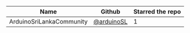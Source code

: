 | Name                         | Github                                                              | Starred the repo |
| ---------------------------- | ------------------------------------------------------------------- | ---------------- |
| ArduinoSriLankaCommunity     | [@arduinoSL](https://github.com/ArduinoSriLankaCommunity)           |         1        |
